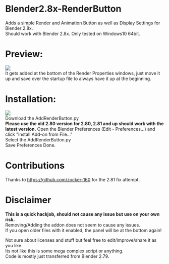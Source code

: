 # Blender2.8x-RenderButton
Adds a simple Render and Animation Button as well as Display Settings for Blender 2.8x.   
Should work with Blender 2.8x.
Only tested on Windows10 64bit. 

# Preview:
![](https://i.imgur.com/eodMiOC.png)  
It gets added at the bottom of the Render Properties windows, just move it up and save over the startup file to always have it up at the beginning.

# Installation:
![](https://i.imgur.com/gKB98t6.png)  
Download the AddRenderButton.py  
**Please use the old 2.80 version for 2.80, 2.81 and up should work with the latest version.**
Open the Blender Preferences (Edit - Preferences...) and click "Install Add-on from File..."  
Select the AddRenderButton.py  
Save Preferences
Done.

# Contributions
Thanks to https://github.com/zocker-160 for the 2.81 fix attempt.

# Disclaimer
**This is a quick hackjob, should not cause any issue but use on your own risk.**  
Removing/Adding the addon does not seem to cause any issues.  
If you open older files with it enabled, the panel will be at the bottom again!  

Not sure about licenses and stuff but feel free to edit/improve/share it as you like.  
Its not like this is some mega complex script or anything.  
Code is mostly just transferred from Blender 2.79.
